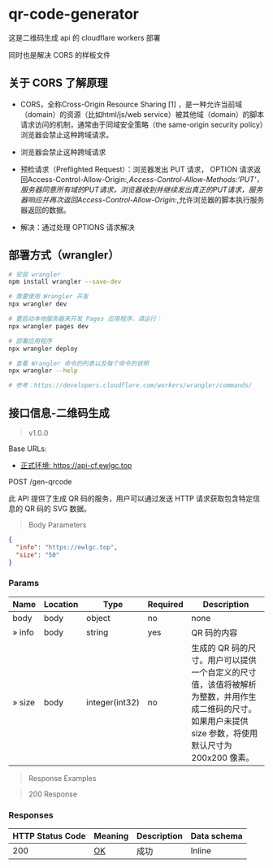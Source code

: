 # qr-code-generator

这是二维码生成 api 的 cloudflare workers 部署

同时也是解决 CORS 的样板文件

## 关于 CORS 了解原理

- CORS，全称Cross-Origin Resource Sharing [1] ，是一种允许当前域（domain）的资源（比如html/js/web service）被其他域（domain）的脚本请求访问的机制，通常由于同域安全策略（the same-origin security policy）浏览器会禁止这种跨域请求。

- 浏览器会禁止这种跨域请求

- 预检请求（Preflighted Request）：浏览器发出 PUT 请求， OPTION 请求返回Access-Control-Allow-Origin:*,Access-Control-Allow-Methods:’PUT’，服务器同意所有域的PUT请求，浏览器收到并继续发出真正的PUT请求，服务器响应并再次返回Access-Control-Allow-Origin:*,允许浏览器的脚本执行服务器返回的数据。

- 解决：通过处理 OPTIONS 请求解决

## 部署方式（wrangler）

```bash
# 安装 wrangler
npm install wrangler --save-dev

# 需要使用 Wrangler 开发
npx wrangler dev

# 要启动本地服务器来开发 Pages 应用程序，请运行：
npx wrangler pages dev

# 部署应用程序
npx wrangler deploy

# 查看 Wrangler 命令的列表以及每个命令的说明
npx wrangler --help

# 参考：https://developers.cloudflare.com/workers/wrangler/commands/
```

## 接口信息-二维码生成

> v1.0.0

Base URLs:

* <a href="https://api-cf.ewlgc.top">正式环境: https://api-cf.ewlgc.top</a>


POST /gen-qrcode

此 API 提供了生成 QR 码的服务，用户可以通过发送 HTTP 请求获取包含特定信息的 QR 码的 SVG 数据。

> Body Parameters

```json
{
  "info": "https://ewlgc.top",
  "size": "50"
}
```

### Params

|Name|Location|Type|Required|Description|
|---|---|---|---|---|
|body|body|object| no |none|
|» info|body|string| yes |QR 码的内容|
|» size|body|integer(int32)| no |生成的 QR 码的尺寸。用户可以提供一个自定义的尺寸值，该值将被解析为整数，并用作生成二维码的尺寸。如果用户未提供 size 参数，将使用默认尺寸为 200x200 像素。|

> Response Examples

> 200 Response

### Responses

|HTTP Status Code |Meaning|Description|Data schema|
|---|---|---|---|
|200|[OK](https://tools.ietf.org/html/rfc7231#section-6.3.1)|成功|Inline|



